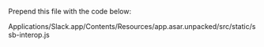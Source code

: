 

Prepend this file with the code below:

Applications/Slack.app/Contents/Resources/app.asar.unpacked/src/static/ssb-interop.js
